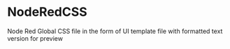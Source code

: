 # NodeRedCSS
Node Red Global CSS file in the form of UI template file with formatted text version for preview
